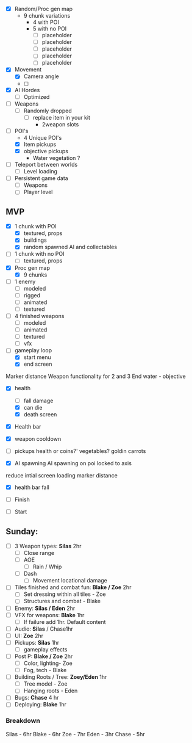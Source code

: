- [x] Random/Proc gen map
	- 9 chunk variations 
		- 4 with POI
		- 5 with no POI 
			- [ ] placeholder
			- [ ] placeholder
			- [ ] placeholder
			- [ ] placeholder
			- [ ] placeholder
- [x] Movement
	- [x] Camera angle
	- [ ] 
- [x] AI Hordes
	- [ ] Optimized
- [ ] Weapons
	- [ ] Randomly dropped
		- [ ] replace item in your kit
			- 2weapon slots
-  [ ] POI's
	- 4 Unique POI's
	- [x] Item pickups 
	- [x] objective pickups
		- Water vegetation ?
- [ ] Teleport between worlds 
	-  [ ] Level loading
-  [ ] Persistent game data
	-  [ ] Weapons
	-  [ ] Player level

## MVP
- [x] 1 chunk with POI
	- [x] textured, props
	- [x] buildings
	- [x] random spawned AI and collectables
- [ ] 1 chunk with no POI
	- [ ] textured, props
- [x] Proc gen map
	- [x] 9 chunks
- [ ] 1 enemy
	- [ ] modeled
	- [ ] rigged
	- [ ] animated
	- [ ] textured
- [ ] 4 finished weapons
	- [ ] modeled
	- [ ] animated
	- [ ] textured
	- [ ] vfx
- [ ] gameplay loop
	- [x] start menu
	- [x] end screen

Marker distance
Weapon functionality for 2 and 3
End
	water - objective

- [x] health
	- [ ] fall damage
	- [x] can die
	- [x] death screen

- [x] Health bar
- [x] weapon cooldown

- [ ] pickups
	health or coins?'
		vegetables?
			goldin carrots
	
- [x] AI spawning
AI spawning on poi
	locked to axis
	
reduce intial screen loading
marker distance

- [x] health bar
fall

- [ ] Finish 
- [ ] Start

## Sunday:
- [ ] 3 Weapon types: **Silas** 2hr
	- [ ] Close range
	- [ ] AOE
		- [ ] Rain / Whip
	- [ ] Dash
		- [ ] Movement locational damage
- [ ] Tiles finished and combat fun: **Blake / Zoe** 2hr
	- [ ] Set dressing within all tiles - Zoe
	- [ ] Structures and combat - Blake
- [ ] Enemy: **Silas / Eden** 2hr
- [ ] VFX for weapons: **Blake** 1hr
	- [ ] If failure add 1hr. Default content
- [ ] Audio: **Silas** / Chase1hr
- [ ] UI: **Zoe**  2hr
- [ ] Pickups: **Silas** 1hr
	- [ ] gameplay effects
- [ ] Post P: **Blake / Zoe** 2hr
	- [ ] Color, lighting- Zoe
	- [ ] Fog, tech - Blake
- [ ] Building Roots / Tree: **Zoey/Eden** 1hr
	- [ ] Tree model - Zoe
	- [ ] Hanging roots - Eden
- [ ] Bugs: **Chase** 4 hr
- [ ] Deploying: **Blake** 1hr 

### Breakdown
Silas - 6hr
Blake - 6hr
Zoe - 7hr
Eden - 3hr
Chase - 5hr
